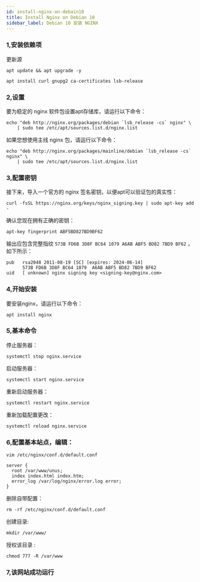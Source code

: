 ```yaml
---
id: install-nginx-on-debain10
title: Install Nginx on Debian 10
sidebar_label: Debian 10 安装 NGINX
---
```

### 1,安装依赖项
更新源
```
apt update && apt upgrade -y
```
```
apt install curl gnupg2 ca-certificates lsb-release
```
### 2,设置
要为稳定的 nginx 软件包设置apt存储库，请运行以下命令：
```
echo "deb http://nginx.org/packages/debian `lsb_release -cs` nginx" \
    | sudo tee /etc/apt/sources.list.d/nginx.list
```
如果您想使用主线 nginx 包，请运行以下命令：
```
echo "deb http://nginx.org/packages/mainline/debian `lsb_release -cs` nginx" \
    | sudo tee /etc/apt/sources.list.d/nginx.list
```
### 3,配置密钥
接下来，导入一个官方的 nginx 签名密钥，以便apt可以验证包的真实性：
```
curl -fsSL https://nginx.org/keys/nginx_signing.key | sudo apt-key add  -
```
确认您现在拥有正确的密钥：
```
apt-key fingerprint ABF5BD827BD9BF62
```
输出应包含完整指纹 `573B FD6B 3D8F BC64 1079 A6AB ABF5 BD82 7BD9 BF62` ，如下所示：
```
pub   rsa2048 2011-08-19 [SC] [expires: 2024-06-14]
      573B FD6B 3D8F BC64 1079  A6AB ABF5 BD82 7BD9 BF62
uid   [ unknown] nginx signing key <signing-key@nginx.com>
```
### 4,开始安装
要安装nginx，请运行以下命令：
```
apt install nginx
```
### 5,基本命令
停止服务器：
```
systemctl stop nginx.service
```
启动服务器：
```
systemctl start nginx.service
```
重新启动服务器：
```
systemctl restart nginx.service
```
重新加载配置更改：
```
systemctl reload nginx.service
```
### 6,配置基本站点，编辑：
```
vim /etc/nginx/conf.d/default.conf
```
```
server {
  root /var/www/unus;
  index index.html index.htm;
  error_log /var/log/nginx/error.log error;
}
```
删除自带配置：
```
rm -rf /etc/nginx/conf.d/default.conf
```
创建目录:
```
mkdir /var/www/
```
授权该目录 :
```
chmod 777 -R /var/www
```
### 7,该网站成功运行